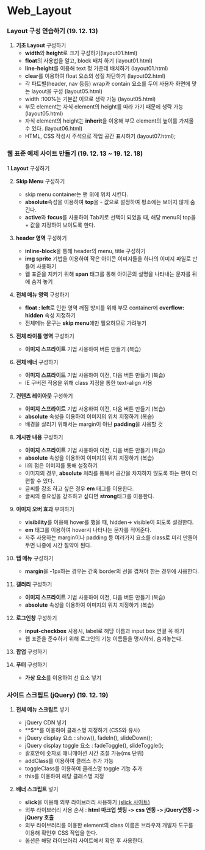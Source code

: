 # Web_Layout
 


### Layout 구성 연습하기 (19. 12. 13)

1. **기초 Layout** 구성하기 
    - **width**와 **height**로 크기 구성하기(layout01.html)
    - **float**의 사용법을 알고, block 배치 하기 (layout01.html)
    - **line-height**를 이용해 text 정 가운데 배치하기 (layout01.html)
    - **clear**를 이용하여 float 요소의 성질 차단하기 (layout02.html)
    - 각 파트별(header, nav 등등) wrap과 contain 요소를 두어 사용자 화면에 맞는 layout을 구성 (layout05.html)
    - width :100%는 기본값 이므로 생략 가능 (layout05.html)
    - 부모 element는 자식 element의 height를 따라 가기 때문에 생략 가능 (layout05.html)
    - 자식 element의 height는 **inherit**을 이용해 부모 element의 높이를 가져올 수 있다. (layout06.html)
    - HTML, CSS 작성시 주석으로 작업 공간 표시하기 (layout07.html);

### 웹 표준 예제 사이트 만들기 (19. 12. 13 ~ 19. 12. 18)

1.**Layout** 구성하기

2. **Skip Menu** 구성하기
    - skip menu container는 맨 위에 위치 시킨다.
    - **absolute**속성을 이용하여 **top**을 - 값으로 설정하여 평소에는 보이지 않게 숨긴다.
    - **active**와 **focus**를 사용하여 Tab키로 선택이 되었을 때, 해당 menu의 top을 + 값을 지정하여 보이도록 한다.
  
3. **header 영역** 구성하기
    - **inline-block**을 통해 header의 menu, title 구성하기
    - **img sprite** 기법을 이용하여 작은 아이콘 이미지들을 하나의 이미지 파일로 만들어 사용하기
    - 웹 표준을 지키기 위해 **span** 태그를 통해 아이콘의 설명을 나타내는 문자를 뒤에 숨겨 놓기
  
4. **전체 매뉴 영역** 구성하기
    - **float : left**로 인한 영역 깨짐 방지를 위해 부모 container에 **overflow: hidden** 속성 지정하기
    - 전체메뉴 문구는 **skip menu**에만 필요하므로 가려놓기
  
5. **전체 타이틀 영역** 구성하기
    - **이미지 스프라이트** 기법 사용하여 버튼 만들기 (복습)
  
6. **전체 배너** 구성하기
    - **이미지 스프라이트** 기법 사용하여 이전, 다음 버튼 만들기 (복습)
    - IE 구버전 적용을 위해 class 지정을 통한 text-align 사용
  
7. **컨텐츠 레이아웃** 구성하기
    - **이미지 스프라이트** 기법 사용하여 이전, 다음 버튼 만들기 (복습)
    - **absolute** 속성을 이용하여 이미지의 위치 지정하기 (복습)
    - 배경을 살리기 위해서는 margin이 아닌 **padding**을 사용할 것
  
8. **게시판 내용** 구성하기
    - **이미지 스프라이트** 기법 사용하여 이전, 다음 버튼 만들기 (복습)
    - **absolute** 속성을 이용하여 이미지의 위치 지정하기 (복습)
    - li의 점은 이미지를 통해 설정하기
    - 이미지의 경우, **absolute** 처리를 통해서 공간을 차지하지 않도록 하는 편이 더 편할 수 있다.
    - 글씨를 강조 하고 싶은 경우 **em** 태그를 이용한다.
    - 글씨의 중요성을 강조하고 싶다면 **strong**태그를 이용한다.
  
9.  **이미지 오버 효과** 부여하기
    - **visibility**를 이용해 hover를 했을 때, hidden-> visible이 되도록 설정한다.
    - **em** 태그를 이용하여 hover시 나타나는 문자를 적어준다.
    - 자주 사용하는 margin이나 padding 등 여러가지 요소를 class로 미리 만들어 두면 나중에 시간 절약이 된다.

10. **탭 메뉴** 구성하기
    - **margin**을 -1px하는 경우는 간혹 border의 선을 겹쳐야 한는 경우에 사용한다. 

11. **갤러리** 구성하기
    - **이미지 스프라이트** 기법 사용하여 이전, 다음 버튼 만들기 (복습)
    - **absolute** 속성을 이용하여 이미지의 위치 지정하기 (복습)

12. **로그인창** 구성하기
    - **input-checkbox** 사용시, label로 해당 이름과 input box 연결 꼭 하기
    - 웹 표준을 준수하기 위해 로그인의 기능 이름들을 명시하되, 숨겨놓는다.
  
13. **팝업** 구성하기
    
14. **푸터** 구성하기
    - **가상 요소**를 이용하여 선 요소 넣기

### 사이트 스크립트 (jQuery) (19. 12. 19)

1. **전체 메뉴 스크립트** 넣기
    - jQuery CDN 넣기
    - **$**를 이용하여 클래스명 지정하기 (CSS와 유사)
    - jQuery display 요소 : show(), fadeIn(), slideDown();
    - jQuery display toggle 요소 : fadeToggle(), slideToggle();
    - 괄호안에 숫자로 애니매이션 시간 조절 가능(ms 단위)
    - addClass를 이용하여 클래스 추가 가능
    - toggleClass를 이용하여 클래스명 toggle 기능 추가
    - this를 이용하여 해당 클래스명 지정

2. **배너 스크립트** 넣기

    - **slick**을 이용해 외부 라이브러리 사용하기 [(slick 사이트)](https://kenwheeler.github.io/slick/)
    - 외부 라이브러리 사용 순서 : **html 마크업 셋팅 -> css 연동 -> jQuery연동 -> jQuery 호출**
    - 외부 라이브러리를 이용한 element의 class 이름은 브라우저 개발자 도구를 이용해 확인후 CSS 작업을 한다.
    - 옵션은 해당 라이브러리 사이트에서 확인 후 사용한다.